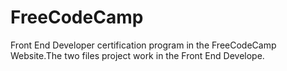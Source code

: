 # FreeCodeCamp

Front End Developer certification program in the FreeCodeCamp Website.The two files project work in the Front End Develope.
